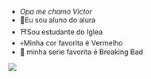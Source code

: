 - *Opa me chamo Victor*
- 🥷Eu sou aluno do alura
- ⛩️Sou estudante do Iglea
- 💀Minha cor favorita é Vermelho
- 🏯 minha serie favorita é Breaking Bad





![](https://media1.tenor.com/m/XuWA-LxIc7EAAAAd/cannonball-pool.gif)
